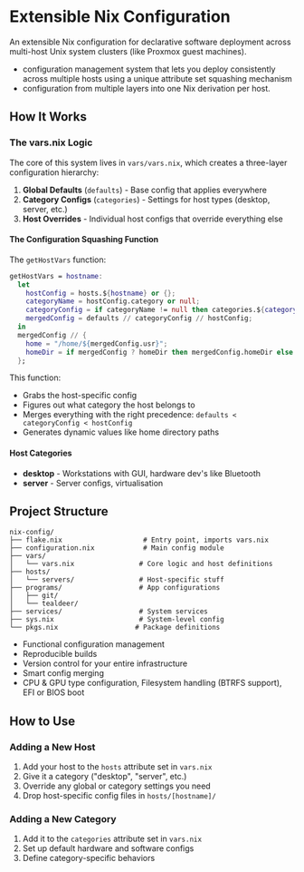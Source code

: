 # Extensible Nix Configuration

An extensible Nix configuration for declarative software deployment across multi-host Unix system clusters (like Proxmox guest machines).

- configuration management system that lets you deploy consistently across multiple hosts using a unique attribute set squashing mechanism
- configuration from multiple layers into one Nix derivation per host.

## How It Works

### The vars.nix Logic

The core of this system lives in `vars/vars.nix`, which creates a three-layer configuration hierarchy:

1. **Global Defaults** (`defaults`) - Base config that applies everywhere
2. **Category Configs** (`categories`) - Settings for host types (desktop, server, etc.)
3. **Host Overrides** - Individual host configs that override everything else

#### The Configuration Squashing Function

The `getHostVars` function:

```nix
getHostVars = hostname:
  let
    hostConfig = hosts.${hostname} or {};
    categoryName = hostConfig.category or null;
    categoryConfig = if categoryName != null then categories.${categoryName} or {} else {};
    mergedConfig = defaults // categoryConfig // hostConfig;
  in
  mergedConfig // {
    home = "/home/${mergedConfig.usr}";
    homeDir = if mergedConfig ? homeDir then mergedConfig.homeDir else "/home/${mergedConfig.usr}";
  };
```

This function:

- Grabs the host-specific config
- Figures out what category the host belongs to
- Merges everything with the right precedence: `defaults < categoryConfig < hostConfig`
- Generates dynamic values like home directory paths

#### Host Categories

- **desktop** - Workstations with GUI, hardware dev's like Bluetooth
- **server** - Server configs, virtualisation

## Project Structure

```
nix-config/
├── flake.nix                    # Entry point, imports vars.nix
├── configuration.nix            # Main config module
├── vars/
│   └── vars.nix                # Core logic and host definitions
├── hosts/
│   └── servers/                # Host-specific stuff
├── programs/                   # App configurations
│   ├── git/
│   └── tealdeer/
├── services/                   # System services
├── sys.nix                     # System-level config
└── pkgs.nix                   # Package definitions
```

- Functional configuration management
- Reproducible builds
- Version control for your entire infrastructure
- Smart config merging
- CPU & GPU type configuration, Filesystem handling (BTRFS support), EFI or BIOS boot

## How to Use

### Adding a New Host

1. Add your host to the `hosts` attribute set in `vars.nix`
2. Give it a category ("desktop", "server", etc.)
3. Override any global or category settings you need
4. Drop host-specific config files in `hosts/[hostname]/`

### Adding a New Category

1. Add it to the `categories` attribute set in `vars.nix`
2. Set up default hardware and software configs
3. Define category-specific behaviors
